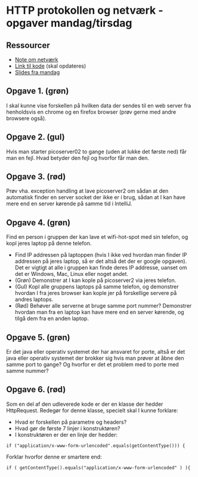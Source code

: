 # HTTP protokollen og netværk - opgaver mandag/tirsdag

## Ressourcer

- [Note om netværk](./note_netvaerk_http.md)
- [Link til kode](https://github.com/bornholm2sem2019/Modul1NetworkHTTP) (skal opdateres)
- [Slides fra mandag](./network_http.pptx)

## Opgave 1. (grøn)

I skal kunne vise forskellen på hvilken data der sendes til en web server fra henholdsvis en chrome og en firefox browser (prøv gerne med andre browsere også).

## Opgave 2. (gul)

Hvis man starter picoserver02 to gange (uden at lukke det første ned) får man en fejl. Hvad betyder den fejl og hvorfor får man den.

## Opgave 3. (rød)

Prøv vha. exception handling at lave picoserver2 om sådan at den automatisk finder en server socket der ikke er i brug, sådan at I kan have mere end en server kørende på samme tid i IntelliJ.

## Opgave 4. (grøn)

Find en person i gruppen der kan lave et wifi-hot-spot med sin telefon, og kopl jeres laptop på denne telefon.

- Find IP addressen på laptoppen (hvis I ikke ved hvordan man finder IP addressen på jeres laptop, så er det altså det der er google opgaven). Det er vigtigt at alle i gruppen kan finde deres IP addresse, uanset om det er Windows, Mac, Linux eller noget andet.
- (Grøn) Demonstrer at I kan kople på picoserver2 via jeres telefon.
- (Gul) Kopl alle gruppens laptops på samme telefon, og demonstrer hvordan I fra jeres browser kan kople jer på forskellige servere på andres laptops.
- (Rød) Behøver alle serverne at bruge samme port nummer? Demonstrer hvordan man fra en laptop kan have mere end en server kørende, og tilgå dem fra en anden laptop.

## Opgave 5. (grøn)

Er det java eller operativ systemet der har ansvaret for porte, altså er det java eller operativ systemet der brokker sig hvis man prøver at åbne den samme port to gange? Og hvorfor er det et problem med to porte med samme nummer?

## Opgave 6. (rød)

Som en del af den udleverede kode er der en klasse der hedder HttpRequest. Redegør for denne klasse, specielt skal I kunne forklare:

- Hvad er forskellen på parametre og headers?
- Hvad gør de første 7 linjer i konstruktøren?
- I konstruktøren er der en linje der hedder:

`if ("application/x-www-form-urlencoded".equals(getContentType())) {`

Forklar hvorfor denne er smartere end:

`if ( getContentType().equals("application/x-www-form-urlencoded" ) ){`
